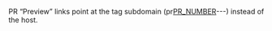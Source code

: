PR “Preview” links point at the tag subdomain (pr[PR\_NUMBER](PR_NUMBER)---<service-host>) instead of the host.
